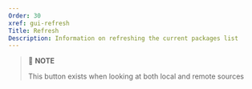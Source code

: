```yaml
---
Order: 30
xref: gui-refresh
Title: Refresh
Description: Information on refreshing the current packages list
---
```


> :memo: **NOTE**
>
> This button exists when looking at both local and remote sources
